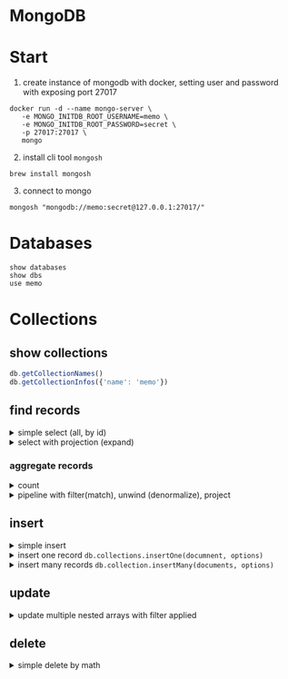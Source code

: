 # MongoDB

# Start

1. create instance of mongodb with docker, setting user and password with exposing port 27017
```shell
docker run -d --name mongo-server \
   -e MONGO_INITDB_ROOT_USERNAME=memo \
   -e MONGO_INITDB_ROOT_PASSWORD=secret \
   -p 27017:27017 \
   mongo
```

2. install cli tool `mongosh`
```shell
brew install mongosh
```

3. connect to mongo
```shell
mongosh "mongodb://memo:secret@127.0.0.1:27017/"
```


# Databases
```shell
show databases
show dbs
use memo
```

# Collections
## show collections
```js
db.getCollectionNames()
db.getCollectionInfos({'name': 'memo'})
```

## find records
<details>
	<summary>simple select (all, by id)</summary>
	
```js
db.getCollection('memo').find({});
db.getCollection('memo').find({'_id': 'fdbf3b6008b064101a6bb0edcf58e67a'});
```
</details>

<details>
	<summary>select with projection (expand)</summary>

```js
db.getCollection('memo').find(
{
  '_id': {
    $in: [
	'fdbf3b6008b064101a6bb0edcf58e67a',
	'66e225a7ada99fe8fd9d15f938a94ce3'
	]
  },
  'data.goods.type': 'fmcg',
  'data.goods.goodId': '6dd6d7a8c1e282f486fe7877486c7f82'
}, {'data.goods.goodId': 1, 'data.goods.price': 1});
```
</details>


### aggregate records
<details>
	<summary>count</summary>
	
```js
db.getCollection('memo').find({'_id': 12345678}).itcount()
```
</details>

<details>
	<summary>pipeline with filter(match), unwind (denormalize), project</summary>

```js
db.getCollection('memo').aggregate([

{$match: {'_id': {
	$in: [
		'fdbf3b6008b064101a6bb0edcf58e67a',
		'2c5be738c6102ba9a33b4d4729e24eff'
		]
	}
}},

{$unwind: {
  path: '$data.goods'
}},

{$match: {
  'data.goods.available': false
}},

{$project: {
  '_id': 1,
  'data.goods.goodId': 1,
  'data.goods.name': 1,
  'data.goods.price': 1,
}}

]);
```
</details>

## insert
<details>
	<summary>simple insert</summary>
```js
db.getCollection('memo').insert({'_id': 12345678})
db['memo'].insert({'_id': 12345678})
db.memo.insert({'_id': 12345678})
```
</details>

<details>
  <summary>insert one record <code>db.collections.insertOne(documnent, options)</code></summary>

```js
db.getCollection('memo').insertOne({
  '_id': 'fdbf3b6008b064101a6bb0edcf58e67a',
  'data': {
    'goods': [
      {
        'goodId': '6dd6d7a8c1e282f486fe7877486c7f82',
        'type': 'fmcg',
        'name': 'milk',
        'price': 10,
        'available': true
      },
      {
        'goodId': 'd1c8034bdf0733018fceb39ca251e1f5',
        'type': 'fmcg',
        'name': 'potato',
        'price': 15,
        'available': false
      },
      {
        'goodId': 'd1c8034bdf0733018fceb39ca251e1f5',
        'type': 'fmcg',
        'name': 'soy milk',
        'price': 9,
        'available': false
      }
    ]
  }
});
```
</details>

<details>
	<summary>insert many records <code>db.collection.insertMany(documents, options)</code></summary>
  
```js
db.getCollection('memo').insertMany([
{
  '_id': '2c5be738c6102ba9a33b4d4729e24eff',
  'data': {
    'goods': [
      {
        'goodId': '6dd6d7a8c1e282f486fe7877486c7f82',
        'type': 'fmcg',
        'name': 'milk',
        'price': 10,
        'available': true
      },
      {
        'goodId': 'd1c8034bdf0733018fceb39ca251e1f5',
        'type': 'fmcg',
        'name': 'potato',
        'price': 15,
        'available': false
      },
      {
        'goodId': 'd1c8034bdf0733018fceb39ca251e1f5',
        'type': 'fmcg',
        'name': 'soy milk',
        'price': 9,
        'available': false
      }
    ]
  }
},
{
  '_id': '66e225a7ada99fe8fd9d15f938a94ce3',
  'data': {
    'goods': [
      {
        'goodId': '6dd6d7a8c1e282f486fe7877486c7f82',
        'type': 'fmcg',
        'name': 'milk',
        'price': 10,
        'available': true
      },
      {
        'goodId': 'd1c8034bdf0733018fceb39ca251e1f5',
        'type': 'fmcg',
        'name': 'potato',
        'price': 15,
        'available': false
      },
      {
        'goodId': 'd1c8034bdf0733018fceb39ca251e1f5',
        'type': 'fmcg',
        'name': 'soy milk',
        'price': 9,
        'available': false
      }
    ]
  }
}
]);
```
</details>

## update

<details>
	<summary>update multiple nested arrays with filter applied</summary>

```js
db.getCollection('memo').update(
  {
     '_id': {
        $in: [
          'fdbf3b6008b064101a6bb0edcf58e67a',
          '2c5be738c6102ba9a33b4d4729e24eff'
        ]
     },
     'data.goods.goodId': '6dd6d7a8c1e282f486fe7877486c7f82'
  },
  {
    "$set": {'data.goods.$.available': true}
  },
  { multi: true }
);
```
</details>

## delete

<details>
	<summary>simple delete by math</summary>
	
```js
db.getCollection('memo').remove({'_id': 12345678})
```
</delete>

# other
get connection string
```
db.getMongo()
```
